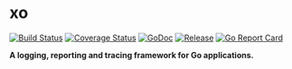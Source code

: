 # xo

[![Build Status](https://travis-ci.org/256dpi/xo.svg?branch=master)](https://travis-ci.org/256dpi/xo)
[![Coverage Status](https://coveralls.io/repos/github/256dpi/xo/badge.svg?branch=master)](https://coveralls.io/github/256dpi/xo?branch=master)
[![GoDoc](https://godoc.org/github.com/256dpi/xo?status.svg)](http://godoc.org/github.com/256dpi/xo)
[![Release](https://img.shields.io/github/release/256dpi/xo.svg)](https://github.com/256dpi/xo/releases)
[![Go Report Card](https://goreportcard.com/badge/github.com/256dpi/xo)](http://goreportcard.com/report/256dpi/xo)

**A logging, reporting and tracing framework for Go applications.**
